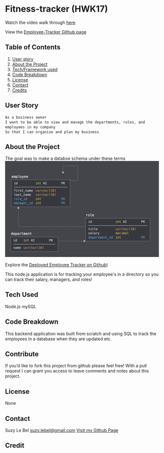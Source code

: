 
# Fitness-tracker (HWK17)


Watch the video walk through [here](https://drive.google.com/file/d/13pHzseW7KST2NLXlXtgJA2tgWBkndWs6/view)



View the [Employee-Tracker Github page](https://github.com/suzylebel/employee-tracker)



## Table of Contents
1. [User story](#User-story)
2. [About the Project](#About-the-Project)
3. [Tech/Framework used](#Tech-Used)
4. [Code Breakdown](Code-Breakdown)
5. [License](#License)
6. [Contact](#Contact)
7. [Credits](#Credit)

## User Story


```
As a business owner
I want to be able to view and manage the departments, roles, and employees in my company
So that I can organize and plan my business
```



## About the Project

The goal was to make a databse schema under these terms
![](readmeScreenshot.png)

Explore the [Deployed Employee Tracker on Github](https://github.com/suzylebel/employee-tracker))

This node.js application is for tracking your employee's in a directory so you can track their salary, managers, and roles!



## Tech Used
Node.js   mySQL

## Code Breakdown

This backend application was built from scratch and using SQL to track the employees in a database when they are updated etc.

## Contribute
If you’d like to fork this project from github please feel free! With a pull request I can grant you access to leave comments and notes about this project. 

## License 
None
 
## Contact 

Suzy Le Bel 
suzy.lebel@gmail.com
[Visit my Github Page](https://github.com/suzylebel/)


## Credit








